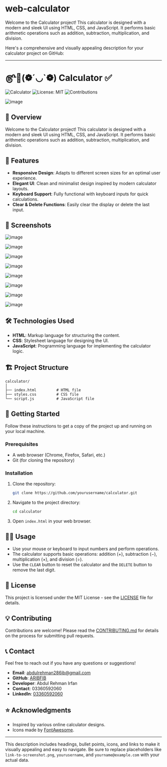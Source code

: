 # web-calculator
Welcome to the Calculator project! This calculator is designed with a modern and sleek UI using HTML, CSS, and JavaScript. It performs basic arithmetic operations such as addition, subtraction, multiplication, and division.

Here's a comprehensive and visually appealing description for your calculator project on GitHub:

---

# ௹📱(❁´◡`❁) Calculator ✅
![Calculator](https://img.shields.io/badge/Calculator-html-blue.svg)
![License: MIT](https://img.shields.io/badge/License-MIT-yellow.svg)
![Contributions](https://img.shields.io/badge/Contributions-Welcome-brightgreen.svg)

![image](https://github.com/user-attachments/assets/e64ca625-d47a-4ee4-bc6e-775359f946cf)

## 🚀 Overview

Welcome to the Calculator project! This calculator is designed with a modern and sleek UI using HTML, CSS, and JavaScript. It performs basic arithmetic operations such as addition, subtraction, multiplication, and division. 

## 🎨 Features

- **Responsive Design**: Adapts to different screen sizes for an optimal user experience.
- **Elegant UI**: Clean and minimalist design inspired by modern calculator layouts.
- **Keyboard Support**: Fully functional with keyboard inputs for quick calculations.
- **Clear & Delete Functions**: Easily clear the display or delete the last input.

## 📸 Screenshots

![image](https://github.com/user-attachments/assets/917df0de-7071-4fa9-aca2-e1142454dbcf)

![image](https://github.com/user-attachments/assets/69df936c-50e1-4877-b87e-4ee6fe2e30c3)

![image](https://github.com/user-attachments/assets/8c4de979-18eb-4233-a769-cc4e02b66dee)

![image](https://github.com/user-attachments/assets/e4344b20-7ea8-492e-a07c-b041cd83a603)

![image](https://github.com/user-attachments/assets/20991b75-0869-459c-95d2-c76e27d32957)

![image](https://github.com/user-attachments/assets/59b4cd10-cc50-4f30-975c-28feb46fc6e1)

![image](https://github.com/user-attachments/assets/8bd283e0-b85c-4755-a18b-111da98b700d)

![image](https://github.com/user-attachments/assets/673f4fdc-b763-47a5-b1e8-5e60e93f5a4f)

## 🛠️ Technologies Used

- **HTML**: Markup language for structuring the content.
- **CSS**: Stylesheet language for designing the UI.
- **JavaScript**: Programming language for implementing the calculator logic.

## 🏗️ Project Structure

```
calculator/
│
├── index.html         # HTML file
├── styles.css         # CSS file
└── script.js          # JavaScript file
```

## 🚀 Getting Started

Follow these instructions to get a copy of the project up and running on your local machine.

### Prerequisites

- A web browser (Chrome, Firefox, Safari, etc.)
- Git (for cloning the repository)

### Installation

1. Clone the repository:
    ```bash
    git clone https://github.com/yourusername/calculator.git
    ```
2. Navigate to the project directory:
    ```bash
    cd calculator
    ```
3. Open `index.html` in your web browser.

## 👩‍💻 Usage

- Use your mouse or keyboard to input numbers and perform operations.
- The calculator supports basic operations: addition (+), subtraction (−), multiplication (×), and division (÷).
- Use the `CLEAR` button to reset the calculator and the `DELETE` button to remove the last digit.

## 📜 License

This project is licensed under the MIT License - see the [LICENSE](LICENSE) file for details.

## 💡 Contributing

Contributions are welcome! Please read the [CONTRIBUTING.md](CONTRIBUTING.md) for details on the process for submitting pull requests.

## 📞 Contact

Feel free to reach out if you have any questions or suggestions!

- **Email**: abdulrehman286ib@gmail.com
- **GitHub**: [ARIBFIB]([https://github.com/your-username](https://github.com/ARIBFIB?tab=repositories))
- **Developer**:  Abdul Rehman Irfan
- **Contact**: 03360592060
- **LinkedIn**: [03360592060](https://www.linkedin.com/in/abdul-rehman-irfan-6454952a3/)


## ⭐ Acknowledgments

- Inspired by various online calculator designs.
- Icons made by [FontAwesome](https://fontawesome.com/).

---

This description includes headings, bullet points, icons, and links to make it visually appealing and easy to navigate. Be sure to replace placeholders like `link-to-screenshot.png`, `yourusername`, and `yourname@example.com` with your actual data.
